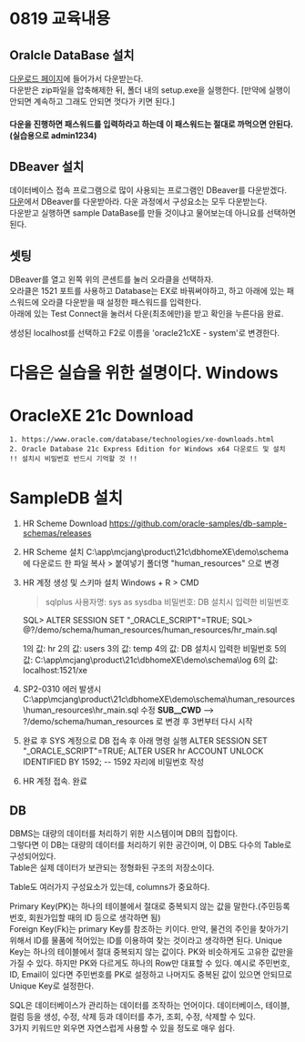 # 0819 교육내용
## Oralcle DataBase 설치
[다운로드 페이지](https://www.oracle.com/kr/database/technologies/xe-downloads.html)에 들어가서 다운받는다.</br>
다운받은 zip파일을 압축해제한 뒤, 폴더 내의 setup.exe을 실행한다. [만약에 실행이 안되면 계속하고 그래도 안되면 껏다가 키면 된다.] </br>
#### 다운을 진행하면 패스워드를 입력하라고 하는데 이 패스워드는 절대로 까먹으면 안된다. (실습용으로 admin1234)

## DBeaver 설치
데이터베이스 접속 프로그램으로 많이 사용되는 프로그램인 DBeaver를 다운받겠다.</br>
[다운](https://dbeaver.io/download/)에서 DBeaver를 다운받아라. 다운 과정에서 구성요소는 모두 다운받는다. </br>
다운받고 실행하면 sample DataBase를 만들 것이냐고 물어보는데 아니요를 선택하면 된다.

## 셋팅
DBeaver를 열고 왼쪽 위의 콘센트를 눌러 오라클을 선택하자.</br>
오라클은 1521 포트를 사용하고 Database는 EX로 바꿔써야하고, 하고 아래에 있는 패스워드에 오라클 다운받을 때 설정한 패스워드를 입력한다.</br>
아래에 있는 Test Connect을 눌러서 다운(최초에만)을 받고 확인을 누른다음 완료.</br>

생성된 localhost를 선택하고 F2로 이름을 'oracle21cXE - system'로 변경한다.</br>

다음은 실습을 위한 설명이다.
Windows 
=================================================

# OracleXE 21c Download
    1. https://www.oracle.com/database/technologies/xe-downloads.html
    2. Oracle Database 21c Express Edition for Windows x64 다운로드 및 설치
    !! 설치시 비밀번호 반드시 기억할 것 !!
    
# SampleDB 설치
1. HR Scheme Download
    https://github.com/oracle-samples/db-sample-schemas/releases

2. HR Scheme 설치
    C:\app\mcjang\product\21c\dbhomeXE\demo\schema
    에 다운로드 한 파일 복사 > 붙여넣기
    폴더명 "human_resources" 으로 변경

3.  HR 계정 생성 및 스키마 설치
    Windows + R > CMD
    > sqlplus
    > 사용자명: sys as sysdba
    > 비밀번호: DB 설치시 입력한 비밀번호

    SQL> ALTER SESSION SET "_ORACLE_SCRIPT"=TRUE;
    SQL> @?/demo/schema/human_resources/human_resources/hr_main.sql

    1의 값: hr
    2의 값: users
    3의 값: temp
    4의 값: DB 설치시 입력한 비밀번호
    5의 값: C:\app\mcjang\product\21c\dbhomeXE\demo\schema\log
    6의 값: localhost:1521/xe

4. SP2-0310 에러 발생시
    C:\app\mcjang\product\21c\dbhomeXE\demo\schema\human_resources\human_resources\hr_main.sql 수정
    __SUB__CWD__ --> ?/demo/schema/human_resources 로 변경
    후 3번부터 다시 시작

5. 완료 후 SYS 계정으로 DB 접속 후 아래 명령 실행
    ALTER SESSION SET "_ORACLE_SCRIPT"=TRUE;
    ALTER USER hr ACCOUNT UNLOCK IDENTIFIED BY 1592; -- 1592 자리에 비밀번호 작성

6. HR 계정 접속. 완료


## DB
DBMS는 대량의 데이터를 처리하기 위한 시스템이며 DB의 집합이다.</br>
그렇다면 이 DB는 대량의 데이터를 처리하기 위한 공간이며, 이 DB도 다수의 Table로 구성되어있다.</br>
Table은 실제 데이터가 보관되는 정형화된 구조의 저장소이다.

Table도 여러가지 구성요소가 있는데, columns가 중요하다.

Primary Key(PK)는 하나의 테이블에서 절대로 중복되지 않는 값을 말한다.(주민등록번호, 회원가입할 때의 ID 등으로 생각하면 됨)</br>
Foreign Key(Fk)는 primary Key를 참조하는 키이다. 만약, 물건의 주인을 찾아가기 위해서 ID를 물품에 적어있는 ID를 이용하여 찾는 것이라고 생각하면 된다.
Unique Key는 하나의 테이블에서 절대 중복되지 않는 값이다. PK와 비슷하게도 고유한 값만을 가질 수 있다. 하지만 PK와 다르게도 하나의 Row만 대표할 수 있다. 예시로 주민번호, ID, Email이 있다면 주민번호를 PK로 설정하고 나머지도 중복된 값이 있으면 안되므로 Unique Key로 설정한다.</br>

SQL은 데이터베이스가 관리하는 데이터를 조작하는 언어이다. 데이터베이스, 테이블, 컬럼 등을 생성, 수정, 삭제 등과 데이터를 추가, 조회, 수정, 삭제할 수 있다.</br>
3가지 키워드만 외우면 자연스럽게 사용할 수 있을 정도로 매우 쉽다.</br>



